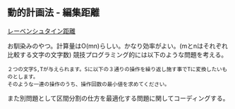 ## 動的計画法 - 編集距離
[レーベンシュタイン距離](https://ja.wikipedia.org/wiki/%E3%83%AC%E3%83%BC%E3%83%99%E3%83%B3%E3%82%B7%E3%83%A5%E3%82%BF%E3%82%A4%E3%83%B3%E8%B7%9D%E9%9B%A2#:~:text=%E7%B7%A8%E9%9B%86%E8%B7%9D%E9%9B%A2%EF%BC%88%E3%81%B8%E3%82%93%E3%81%97%E3%82%85%E3%81%86%E3%81%8D%E3%82%87,%E5%9B%9E%E6%95%B0%E3%81%A8%E3%81%97%E3%81%A6%E5%AE%9A%E7%BE%A9%E3%81%95%E3%82%8C%E3%82%8B%E3%80%82)

お馴染みのやつ。計算量はO(mn)らしい。かなり効率がよい。(mとnはそれぞれ比較する文字の文字数)
競技プログラミング的には以下のような問題を考える。
```
２つの文字S,Tが与えられます。Sに以下の３通りの操作を繰り返し施す事でTに変換したいものとします。
そのような一連の操作のうち、操作回数の最小値を求めてください。

```

また別問題として区間分割の仕方を最適化する問題に関してコーディングする。